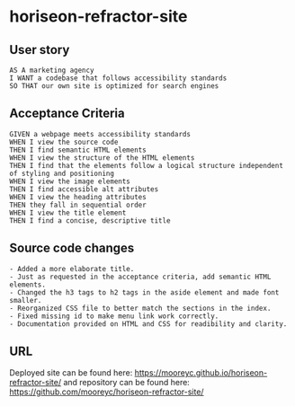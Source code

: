 # horiseon-refractor-site

## User story

```
AS A marketing agency
I WANT a codebase that follows accessibility standards
SO THAT our own site is optimized for search engines
```

## Acceptance Criteria

```
GIVEN a webpage meets accessibility standards
WHEN I view the source code
THEN I find semantic HTML elements
WHEN I view the structure of the HTML elements
THEN I find that the elements follow a logical structure independent of styling and positioning
WHEN I view the image elements
THEN I find accessible alt attributes
WHEN I view the heading attributes
THEN they fall in sequential order
WHEN I view the title element
THEN I find a concise, descriptive title
```

## Source code changes

```
- Added a more elaborate title.
- Just as requested in the acceptance criteria, add semantic HTML elements.
- Changed the h3 tags to h2 tags in the aside element and made font smaller.
- Reorganized CSS file to better match the sections in the index.
- Fixed missing id to make menu link work correctly.
- Documentation provided on HTML and CSS for readibility and clarity.
```

## URL
Deployed site can be found here: https://mooreyc.github.io/horiseon-refractor-site/ and repository can be found here: https://github.com/mooreyc/horiseon-refractor-site/
